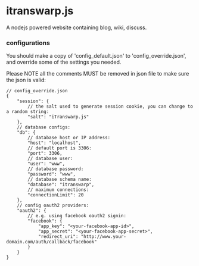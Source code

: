 itranswarp.js
=============

A nodejs powered website containing blog, wiki, discuss.

### configurations

You should make a copy of 'config_default.json' to 'config_override.json', and override some of the settings you needed.

Please NOTE all the comments MUST be removed in json file to make sure the json is valid:

    // config_override.json
    {
        "session": {
            // the salt used to generate session cookie, you can change to a random string:
            "salt": "iTranswarp.js"
        },
        // database configs:
        "db": {
            // database host or IP address:
            "host": "localhost",
            // default port is 3306:
            "port": 3306,
            // database user:
            "user": "www",
            // database password:
            "password": "www",
            // database schema name:
            "database": "itranswarp",
            // maximum connections:
            "connectionLimit": 20
        },
        // config oauth2 providers:
        "oauth2": {
            // e.g. using facebook oauth2 signin:
            "facebook": {
                "app_key": "<your-facebook-app-id>",
                "app_secret": "<your-facebook-app-secret>",
                "redirect_uri": "http://www.your-domain.com/auth/callback/facebook"
            }
        }
    }

